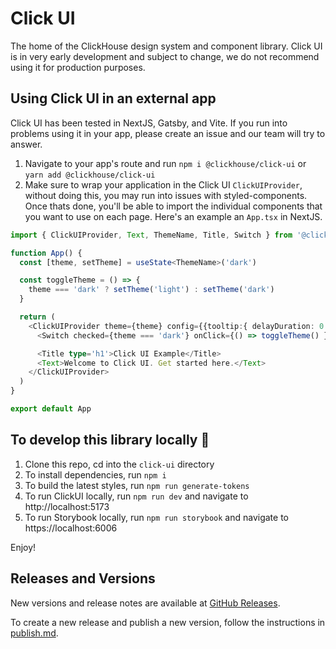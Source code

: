 # Click UI

The home of the ClickHouse design system and component library. Click UI is in very early development and subject to change, we do not recommend using it for production purposes.

## Using Click UI in an external app

Click UI has been tested in NextJS, Gatsby, and Vite. If you run into problems using it in your app, please create an issue and our team will try to answer.

1. Navigate to your app's route and run
   `npm i @clickhouse/click-ui`
   or
   `yarn add @clickhouse/click-ui`
2. Make sure to wrap your application in the Click UI `ClickUIProvider`, without doing this, you may run into issues with styled-components. Once thats done, you'll be able to import the individual components that you want to use on each page. Here's an example an `App.tsx` in NextJS.

```typescript
import { ClickUIProvider, Text, ThemeName, Title, Switch } from '@clickhouse/click-ui'

function App() {
  const [theme, setTheme] = useState<ThemeName>('dark')

  const toggleTheme = () => {
    theme === 'dark' ? setTheme('light') : setTheme('dark')
  }

  return (
    <ClickUIProvider theme={theme} config={{tooltip:{ delayDuration: 0 }}}>
      <Switch checked={theme === 'dark'} onClick={() => toggleTheme() } />

      <Title type='h1'>Click UI Example</Title>
      <Text>Welcome to Click UI. Get started here.</Text>
    </ClickUIProvider>
  )
}

export default App
```

## To develop this library locally 🚀

1. Clone this repo, cd into the `click-ui` directory
2. To install dependencies, run `npm i`
3. To build the latest styles, run `npm run generate-tokens`
4. To run ClickUI locally, run `npm run dev` and navigate to http://localhost:5173
5. To run Storybook locally, run `npm run storybook` and navigate to https://localhost:6006

Enjoy!

## Releases and Versions

New versions and release notes are available at [GitHub Releases](https://github.com/ClickHouse/click-ui/releases).

To create a new release and publish a new version, follow the instructions in [publish.md](./docs/publish.md).
